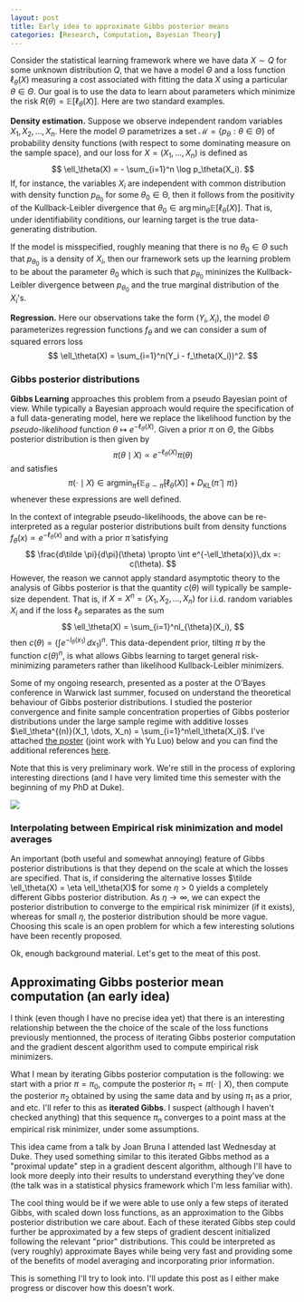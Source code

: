 ```yaml
---
layout: post
title: Early idea to approximate Gibbs posterior means
categories: [Research, Computation, Bayesian Theory]
---
```


Consider the statistical learning framework where we have data $X\sim Q$ for some unknown distribution $Q$, that we have a model $\Theta$ and a loss function $\ell_\theta(X)$ measuring a cost associated with fitting the data $X$ using a particular $\theta\in\Theta$. Our goal is to use the data to learn about parameters which minimize the risk $R(\theta) = \mathbb{E}[\ell_\theta(X)]$. Here are two standard examples.

**Density estimation.** Suppose we observe independent random variables $X_1, X_2, \dots, X_n$. Here the model $\Theta$ parametrizes a set $\mathcal{M} = \{p_\theta : \theta \in \Theta \}$ of probability density functions (with respect to some dominating measure on the sample space), and our loss for $X = (X_1, \dots, X_n)$ is defined as
$$
\ell_\theta(X) = - \sum_{i=1}^n \log p_\theta(X_i).
$$
If, for instance, the variables $X_i$ are independent with common distribution with density function $p_{\theta_0}$ for some $\theta_0 \in \mathbb{\Theta}$, then it follows from the positivity of the Kullback-Leibler divergence that $\theta_0 \in \arg\min _ \theta \mathbb{E}[\ell _ \theta(X)]$. That is, under identifiability conditions, our learning target is the true data-generating distribution.

If the model is misspecified, roughly meaning that there is no $\theta_0\in \Theta$ such that $p_{\theta_0}$ is a density of $X_i$, then our framework sets up the learning problem to be about the parameter $\theta_0$ which is such that $p_{\theta_0}$ mininizes the Kullback-Leibler divergence between $p_{\theta_0}$ and the true marginal distribution of the $X_i$'s.

**Regression.** Here our observations take the form $(Y_i, X_i)$, the model $\Theta$ parameterizes regression functions $f_\theta$ and we can consider a sum of squared errors loss
$$
\ell_\theta(X) = \sum_{i=1}^n(Y_i - f_\theta(X_i))^2.
$$

### Gibbs posterior distributions

**Gibbs Learning** approaches this problem from a pseudo Bayesian point of view. While typically a Bayesian approach would require the specification of a full data-generating model, here we replace the likelihood function by the *pseudo-likelihood* function $\theta \mapsto e^{-\ell_\theta(X)}$. Given a prior $\pi$ on $\Theta$, the Gibbs posterior distribution is then given by
$$
\pi(\theta \mid X) \propto e^{-\ell_\theta(X)} \pi(\theta)
$$
and satisfies
$$
\pi(\cdot \mid X) \in \text{argmin}_{\hat \pi} \left\{ \mathbb{E}_{\theta \sim \hat \pi}[\ell_\theta(X)] + D_{\text{KL}}(\hat \pi \mid \pi) \right\}
$$
whenever these expressions are well defined. 

In the context of integrable pseudo-likelihoods, the above can be re-interpreted as a regular posterior distributions built from density functions $f _ \theta(x) \propto e^{-\ell _ \theta(x)}$ and with a prior $\tilde \pi$ satisfying
$$
\frac{d\tilde \pi}{d\pi}(\theta) \propto \int e^{-\ell_\theta(x)}\,dx =: c(\theta).
$$
However, the reason we cannot apply standard asymptotic theory to the analysis of Gibbs posterior is that the quantity $c(\theta)$ will typically be sample-size dependent. That is, if $X=X^n=(X_1, X_2, \dots, X_n)$ for i.i.d. random variables $X_i$ and if the loss $\ell_\theta$ separates as the sum
$$
\ell_\theta(X) = \sum_{i=1}^nl_{\theta}(X_i),
$$
then $c(\theta) = \left(\int e^{-l_\theta(x_1)} \, dx_1\right)^n$. This data-dependent prior, tilting $\pi$ by the function $c(\theta)^n$, is what allows Gibbs learning to target general risk-minimizing parameters rather than likelihood Kullback-Leibler minimizers.

Some of my ongoing research, presented as a poster at the O'Bayes conference in Warwick last summer, focused on understand the theoretical behaviour of Gibbs posterior distributions. I studied the posterior convergence and finite sample concentration properties of Gibbs posterior distributions under the large sample regime with additive losses $\ell_\theta^{(n)}(X_1, \dots, X_n) = \sum_{i=1}^n\ell_\theta(X_i)$. I've attached [the poster](http://olivierbinette.ca/blog/media/2019-10-11/poster.pdf) (joint work with Yu Luo) below and you can find the additional references [here](http://olivierbinette.ca/blog/media/2019-10-11/references.pdf).

Note that this is very preliminary work. We're still in the process of exploring interesting directions (and I have very limited time this semester with the beginning of my PhD at Duke).

![](http://olivierbinette.ca/blog/media/2019-10-11/poster.png)



### Interpolating between Empirical risk minimization and model averages

An important (both useful and somewhat annoying) feature of Gibbs posterior distributions is that they depend on the scale at which the losses are specified. That is, if considering the alternative losses $\tilde \ell_\theta(X) = \eta \ell_\theta(X)$ for some $\eta > 0$ yields a completely different Gibbs posterior distribution. As $\eta \rightarrow \infty$, we can expect the posterior distribution to converge to the empirical risk minimizer (if it exists), whereas for small $\eta$, the posterior distribution should be more vague. Choosing this scale is an open problem for which a few interesting solutions have been recently proposed.



Ok, enough background material. Let's get to the meat of this post.

## Approximating Gibbs posterior mean computation (an early idea)

I think (even though I have no precise idea yet) that there is an interesting relationship between the the choice of the scale of the loss functions previously mentionned, the process of iterating Gibbs posterior computation and the gradient descent algorithm used to compute empirical risk minimizers.

What I mean by iterating Gibbs posterior computation is the following: we start with a prior $\pi = \pi_0$, compute the posterior $\pi_1 = \pi(\cdot \mid X)$, then compute the posterior $\pi_2$ obtained by using the same data and by using $\pi_1$ as a prior, and etc. I'll refer to this as **iterated Gibbs**. I suspect (although I haven't checked anything) that this sequence $\pi_n$ converges to a point mass at the empirical risk minimizer, under some assumptions.

This idea came from a talk by Joan Bruna I attended last Wednesday at Duke. They used something similar to this iterated Gibbs method as a "proximal update" step in a gradient descent algorithm, although I'll have to look more deeply into their results to understand everything they've done (the talk was in a statistical physics framework which I'm less familiar with).

The cool thing would be if we were able to use only a few steps of iterated Gibbs, with scaled down loss functions, as an approximation to the Gibbs posterior distribution we care about. Each of these iterated Gibbs step could further be approximated by a few steps of gradient descent initialized following the relevant "prior" distributions. This could be interpreted as (very roughly) approximate Bayes while being very fast and providing some of the benefits of model averaging and incorporating prior information.



This is something I'll try to look into. I'll update this post as I either make progress or discover how this doesn't work.